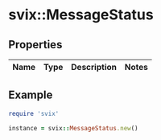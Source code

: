 # svix::MessageStatus

## Properties

| Name | Type | Description | Notes |
| ---- | ---- | ----------- | ----- |

## Example

```ruby
require 'svix'

instance = svix::MessageStatus.new()
```

